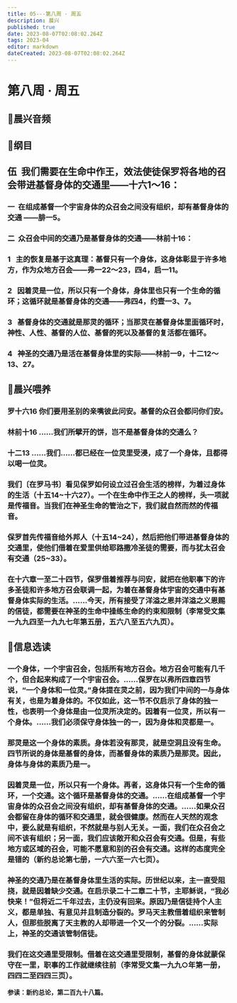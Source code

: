 ```yaml
---
title: 05---第八周 · 周五
description: 晨兴
published: true
date: 2023-08-07T02:08:02.264Z
tags: 2023-04
editor: markdown
dateCreated: 2023-08-07T02:08:02.264Z
---
```


# 第八周 · 周五
## 🎵晨兴音频

## 📖纲目

## **伍  我们需要在生命中作王，效法使徒保罗将各地的召会带进基督身体的交通里——十六1～16：**

### 一  在组成基督一个宇宙身体的众召会之间没有组织，却有基督身体的交通 ——腓一5。

### 二  众召会中间的交通乃是基督身体的交通——林前十16：

### 1   主的恢复是基于这真理：基督只有一个身体，这身体彰显于许多地方，作为众地方召会——弗一22～23，四4，启一11。

### 2   因着灵是一位，所以只有一个身体，身体里也只有一个生命的循环；这循环就是基督身体的交通——弗四4，约壹一3、7。

### 3   基督身体的交通就是那灵的循环；当那灵在基督身体里面循环时，神性、人性、基督的人位、基督的死以及基督的复活都在循环。

### 4   神圣的交通乃是活在基督身体里的实际——林前一9，十二12～13、27。

## 📖晨兴喂养

### **罗十六16    你们要用圣别的亲嘴彼此问安。基督的众召会都问你们安。**

### **林前十16    ……我们所擘开的饼，岂不是基督身体的交通么？**

### **十二13    ……我们……都已经在一位灵里受浸，成了一个身体，且都得以喝一位灵。**

### 我们〔在罗马书〕看见保罗如何设立过召会生活的榜样，为着过身体的生活（十五14~十六27）。一个在生命中作王之人的榜样，头一项就是传福音。当我们在神圣生命的管治之下，我们就自然而然的传福音。

### 保罗首先传福音给外邦人（十五14~24），然后把他们带进基督身体的交通里，使他们借着在爱里供给耶路撒冷圣徒的需要，而与犹太召会有交通（25~33）。

### 在十六章一至二十四节，保罗借着推荐与问安，就把在他职事下的许多圣徒和许多地方召会联调一起，为着在基督身体宇宙的交通中有基督身体实际的生活。……今天，所有接受了洋溢之恩并洋溢之义恩赐的信徒，都需要在神圣的生命中操练生命的约束和限制（李常受文集一九九四至一九九七年第五册，五六八至五六九页）。

## 📖信息选读

### 一个身体，一个宇宙召会，包括所有地方召会。地方召会可能有几千个，但合起来构成了一个宇宙召会。……保罗在以弗所四章四节说，“一个身体和一位灵。”身体提在灵之前，因为我们中间的一与身体有关，也是为着身体的。不仅如此，这一节不仅启示了身体的独一性，也表明一个身体是由一位灵所决定的。因着有一位灵，所以有一个身体。……我们必须保守身体独一的一，因为身体和灵都是一。

### 那灵是这一个身体的素质。身体若没有那灵，就是空洞且没有生命。四节所说的身体是基督的身体，而基督身体的素质乃是那灵。因此，身体与身体的素质乃是一。

### 因着灵是一位，所以只有一个身体。再者，这身体只有一个生命的循环，一个交通。这个循环是基督身体的交通。……在组成基督一个宇宙身体的众召会之间没有组织，却有基督身体的交通。……如果众召会都留在身体的循环和交通里，就会很健康。然而在人天然的观念中，要么就是有组织，不然就是与别人无关。一面，我们在众召会之间不该有组织；另一面，我们应该敞开和众召会有交通。但是，有些地方或区域的召会，可能不愿意和别的召会有交通。这样的态度完全是错的（新约总论第七册，一六六至一六七页）。

### 神圣的交通乃是在基督身体里生活的实际。历世纪以来，主一直受阻挠，就是因着缺少交通。在启示录二十二章二十节，主耶稣说，“我必快来！”但将近二千年过去，主仍没有回来。原因乃是信徒持个人主义，都是单独、有意见并且制造分裂的。罗马天主教借着组织来管制人，但那些脱离了天主教的人却带进一个又一个的分裂。……实际上，神圣的交通该管制信徒。

### 我们在这交通里受限制。借着在这交通里受限制，基督的身体就蒙保守在一里，职事的工作就继续往前（李常受文集一九九○年第一册，四四二至四四三页）。

**参读：新约总论，第二百九十八篇。**
<!-- Google tag (gtag.js) -->
<script async src="https://www.googletagmanager.com/gtag/js?id=G-1P8709Z16T"></script>
<script>
  window.dataLayer = window.dataLayer || [];
  function gtag(){dataLayer.push(arguments);}
  gtag('js', new Date());

  gtag('config', 'G-1P8709Z16T');
</script>